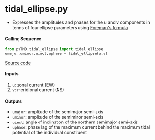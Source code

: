 tidal_ellipse.py
================

 - Expresses the amplitudes and phases for the u and v components in terms of four ellipse parameters using [Foreman's formula](https://www.sciencedirect.com/science/article/pii/0309170889900171)

#### Calling Sequence
```python
from pyTMD.tidal_ellipse import tidal_ellipse
umajor,uminor,uincl,uphase = tidal_ellipse(u,v)
```
[Source code](https://github.com/tsutterley/pyTMD/blob/master/pyTMD/tidal_ellipse.py)

#### Inputs
 1. `u`: zonal current (EW)
 2. `v`: meridional current (NS)

#### Outputs
 - `umajor`: amplitude of the semimajor semi-axis
 - `uminor`: amplitude of the semiminor semi-axis
 - `uincl`: angle of inclination of the northern semimajor semi-axis
 - `uphase`: phase lag of the maximum current behind the maximum tidal potential
     of the individual constituent
